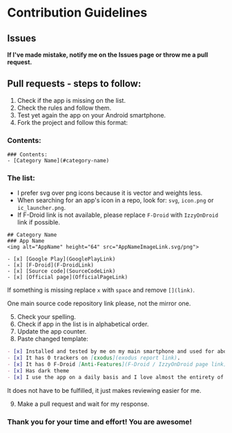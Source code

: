 # Contribution Guidelines

## Issues
__If I've made mistake, notify me on the Issues page or throw me a pull request.__

## Pull requests - steps to follow:
1. Check if the app is missing on the list.
2. Check the rules and follow them.
3. Test yet again the app on your Android smartphone.
4. Fork the project and follow this format:

### Contents:
```
### Contents:
- [Category Name](#category-name)
```

### The list:
- I prefer svg over png icons because it is vector and weights less.
- When searching for an app's icon in a repo, look for: `svg`, `icon.png` or `ic_launcher.png`.
- If F-Droid link is not available, please replace `F-Droid` with `IzzyOnDroid` link if possible.

```
## Category Name
### App Name
<img alt="AppName" height="64" src="AppNameImageLink.svg/png">

- [x] [Google Play](GooglePlayLink)
- [x] [F-Droid](F-DroidLink)
- [x] [Source code](SourceCodeLink)
- [x] [Official page](OfficialPageLink)
```

If something is missing replace `x` with `space` and remove `[](link)`.

One main source code repository link please, not the mirror one.

5. Check your spelling.
6. Check if app in the list is in alphabetical order.
7. Update the app counter.
8. Paste changed template:
``` markdown
- [x] Installed and tested by me on my main smartphone and used for about 15 minutes or more.
- [x] It has 0 trackers on [εxodus](exodus report link).
- [x] It has 0 F-Droid [Anti-Features](F-Droid / IzzyOnDroid page link).
- [x] Has dark theme
- [x] I use the app on a daily basis and I love almost the entirety of it, so I placed next to it a heart.
```
It does not have to be fulfilled, it just makes reviewing easier for me.

9. Make a pull request and wait for my response.

### Thank you for your time and effort! You are awesome!
